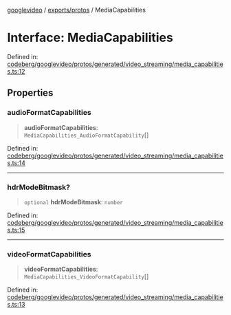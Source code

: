 [googlevideo](../../../README.md) / [exports/protos](../README.md) / MediaCapabilities

# Interface: MediaCapabilities

Defined in: [codeberg/googlevideo/protos/generated/video\_streaming/media\_capabilities.ts:12](https://github.com/LuanRT/googlevideo/blob/19854137cadaf49fd755394883dfd7fe5fdaba20/protos/generated/video_streaming/media_capabilities.ts#L12)

## Properties

### audioFormatCapabilities

> **audioFormatCapabilities**: `MediaCapabilities_AudioFormatCapability`[]

Defined in: [codeberg/googlevideo/protos/generated/video\_streaming/media\_capabilities.ts:14](https://github.com/LuanRT/googlevideo/blob/19854137cadaf49fd755394883dfd7fe5fdaba20/protos/generated/video_streaming/media_capabilities.ts#L14)

***

### hdrModeBitmask?

> `optional` **hdrModeBitmask**: `number`

Defined in: [codeberg/googlevideo/protos/generated/video\_streaming/media\_capabilities.ts:15](https://github.com/LuanRT/googlevideo/blob/19854137cadaf49fd755394883dfd7fe5fdaba20/protos/generated/video_streaming/media_capabilities.ts#L15)

***

### videoFormatCapabilities

> **videoFormatCapabilities**: `MediaCapabilities_VideoFormatCapability`[]

Defined in: [codeberg/googlevideo/protos/generated/video\_streaming/media\_capabilities.ts:13](https://github.com/LuanRT/googlevideo/blob/19854137cadaf49fd755394883dfd7fe5fdaba20/protos/generated/video_streaming/media_capabilities.ts#L13)
